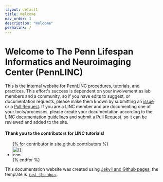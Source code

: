 ```yaml
---
layout: default
title: Welcome
nav_order: 1
description: "Welcome"
permalink: /
---
```


# Welcome to The Penn Lifespan Informatics and Neuroimaging Center (PennLINC)

This is the internal website for PennLINC procedures, tutorials, and practices.  This effort's success is dependent on your involvement as lab members and a community, so if you have edits to suggest, or documentation requests, please make them known by submitting an [issue](https://github.com/PennLINC/PennLINC.github.io/issues) or a [Pull Request](https://github.com/PennLINC/PennLINC.github.io/pulls). If you are a LINC member and are documenting one of your tools/processes, please create your documentation according to the [LINC documentation guidelines](/docs/documentation/documentation_guidelines) and submit a [Pull Request](https://github.com/PennLINC/PennLINC.github.io/pulls), so it can be reviewed and added to the site.

#### Thank you to the contributors for LINC tutorials!
<ul class="list-style-none">
{% for contributor in site.github.contributors %}
  <li class="d-inline-block mr-1">
     <a href="{{ contributor.html_url }}"><img src="{{ contributor.avatar_url }}" width="32" height="32" alt="{{ contributor.login }}"/></a>
  </li>
{% endfor %}
</ul>


This documentation website was created using [Jekyll and Github pages](https://help.github.com/en/github/working-with-github-pages/setting-up-a-github-pages-site-with-jekyll); the template is [`just-the-docs`](https://pmarsceill.github.io/just-the-docs/).
